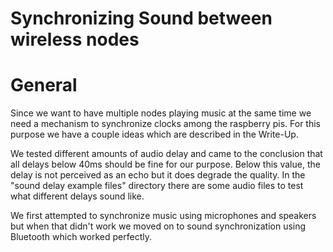 # Synchronizing Sound between wireless nodes

# General

Since we want to have multiple nodes playing music at the same time we need a mechanism to synchronize clocks among the raspberry pis. For this purpose we have a 
couple ideas which are described in the Write-Up. 

We tested different amounts of audio delay and came to the conclusion that all delays below 40ms should be fine for our purpose. Below this value, the delay is not 
perceived as an echo but it does degrade the quality. In the "sound delay example files" directory there are some audio files to test what different delays sound like.

We first attempted to synchronize music using microphones and speakers but when that didn't work we moved on to sound synchronization using Bluetooth which worked perfectly.
